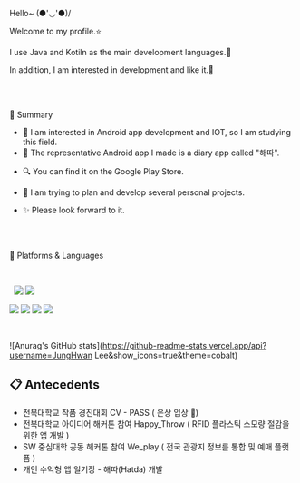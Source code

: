 Hello~ (●'◡'●)/

Welcome to my profile.⭐ 

I use Java and Kotiln as the main development languages.🛫 

In addition, I am interested in development and like it.🌈

<br/>
<br/>
 
📝 Summary

- 🧰 I am interested in Android app development and IOT, so I am studying this field.
- 🎨 The representative Android app I made is a diary app called "해따".
* 🔍 You can find it on the Google Play Store.

- 🥽 I am trying to plan and develop several personal projects.
* ✨ Please look forward to it.

<br/>
<br/>

📌 Platforms & Languages

<br/>

&nbsp;&nbsp;<img src="https://img.shields.io/badge/Android-3DDC84?style=flat-square&logo=Android&logoColor=white"/> <img src = "https://img.shields.io/badge/Visual%20Studio%20Code-A566FF?style=flat-square&logo=Visual%20Studio%20Code&logoColor=#007ACC" />
 
<img src="https://img.shields.io/badge/Kotlin-7F52FF?style=flat-square&logo=Kotlin&logoColor=white"/> <img src="https://img.shields.io/badge/JAVA-007396?style=flat-square&logo=JAVA&logoColor=white"/> <img src="https://img.shields.io/badge/C/C++-00599C?style=flat-square&logo=C++&logoColor=white"/> <img src="https://img.shields.io/badge/github-181717?style=flat-square&logo=github&logoColor=white">

<br/>

![Anurag's GitHub stats](https://github-readme-stats.vercel.app/api?username=JungHwan Lee&show_icons=true&theme=cobalt)


## 📋 Antecedents
- 전북대학교 작품 경진대회 CV - PASS ( 은상 입상 🥈)
- 전북대학교 아이디어 해커톤 참여 Happy_Throw ( RFID 플라스틱 소모량 절감을 위한 앱 개발 )
- SW 중심대학 공동 해커톤 참여 We_play ( 전국 관광지 정보를 통합 및 예매 플랫폼 )
- 개인 수익형 앱 일기장 - 해따(Hatda) 개발

